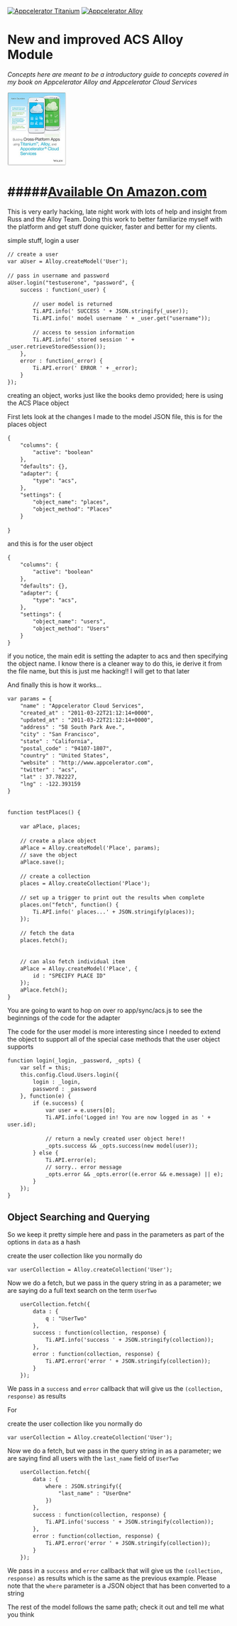[![Appcelerator Titanium](http://www-static.appcelerator.com/badges/titanium-git-badge-sq.png)](http://appcelerator.com/titanium/) [![Appcelerator Alloy](http://www-static.appcelerator.com/badges/alloy-git-badge-sq.png)](http://appcelerator.com/alloy/)

New and improved ACS Alloy Module
===
_Concepts here are meant to be a introductory guide to concepts covered in my book on Appcelerator Alloy and Appcelerator Cloud Services_

![text](https://raw.githubusercontent.com/aaronksaunders/testInClass/master/screens/small_book_cover.png)

#####[Available On Amazon.com](http://www.amazon.com/Building-Cross-Platform-Titanium-Appcelerator-Services/dp/1118673255)
===
This is very early hacking, late night work with lots of help and insight from Russ and the Alloy Team.
Doing this work to better familiarize myself with the platform and get stuff done quicker, faster and 
better for my clients.


simple stuff, login a user

    // create a user
    var aUser = Alloy.createModel('User');

    // pass in username and password
    aUser.login("testuserone", "password", {
	    success : function(_user) {
		
		    // user model is returned
		    Ti.API.info(' SUCCESS ' + JSON.stringify(_user));
		    Ti.API.info(' model username ' + _user.get("username"));

            // access to session information
		    Ti.API.info(' stored session ' + _user.retrieveStoredSession());
	    },
	    error : function(_error) {
		    Ti.API.error(' ERROR ' + _error);
	    }
    });


creating an object, works just like the books demo provided; here is using the ACS Place object

First lets look at the changes I made to the model JSON file, this is for the places object

	{
	    "columns": {
	        "active": "boolean"
	    },
	    "defaults": {},
	    "adapter": {
	        "type": "acs",
	    },
	    "settings": {
	        "object_name": "places", 
	        "object_method": "Places"
	    }

	}

and this is for the user object

	{
	    "columns": {
	        "active": "boolean"
	    },
	    "defaults": {},
	    "adapter": {
	        "type": "acs",
	    },
	    "settings": {
	        "object_name": "users",
	        "object_method": "Users"
	    }
	}
	
if you notice, the main edit is setting the adapter to acs and then specifying the object name. I know there is a 
cleaner way to do this, ie derive it from the file name, but this is just me hacking!! I will get to that later


And finally this is how it works...
	
	var params = {
		"name" : "Appcelerator Cloud Services",
		"created_at" : "2011-03-22T21:12:14+0000",
		"updated_at" : "2011-03-22T21:12:14+0000",
		"address" : "58 South Park Ave.",
		"city" : "San Francisco",
		"state" : "California",
		"postal_code" : "94107-1807",
		"country" : "United States",
		"website" : "http://www.appcelerator.com",
		"twitter" : "acs",
		"lat" : 37.782227,
		"lng" : -122.393159
	}
	
	
	function testPlaces() {
		
		var aPlace, places;
		
		// create a place object
		aPlace = Alloy.createModel('Place', params);
		// save the object
		aPlace.save();
		
		// create a collection
		places = Alloy.createCollection('Place');
		
		// set up a trigger to print out the results when complete
		places.on("fetch", function() {
			Ti.API.info(' places...' + JSON.stringify(places));
		});
		
		// fetch the data
		places.fetch();


		// can also fetch individual item
		aPlace = Alloy.createModel('Place', {
			id : "SPECIFY PLACE ID"
		});
		aPlace.fetch();
	}
	
You are going to want to hop on over ro app/sync/acs.js to see the beginnings of the code for the adapter

The code for the user model is more interesting since I needed to extend the object to support all of the 
special case methods that the user object supports


	function login(_login, _password, _opts) {
		var self = this;
		this.config.Cloud.Users.login({
			login : _login,
			password : _password
		}, function(e) {
			if (e.success) {
				var user = e.users[0];
				Ti.API.info('Logged in! You are now logged in as ' + user.id);
				
				// return a newly created user object here!!
				_opts.success && _opts.success(new model(user));
			} else {
				Ti.API.error(e);
				// sorry.. error message
				_opts.error && _opts.error((e.error && e.message) || e);
			}
		});
	}

Object Searching and Querying
-
So we keep it pretty simple here and pass in the parameters as part of the options in `data` as a hash

create the user collection like you normally do

    var userCollection = Alloy.createCollection('User');

Now we do a fetch, but we pass in the query string in as a parameter; we are saying do a full text search on the
term `UserTwo`

		userCollection.fetch({
			data : {
				q : "UserTwo"
			},
			success : function(collection, response) {
				Ti.API.info('success ' + JSON.stringify(collection));
			},
			error : function(collection, response) {
				Ti.API.error('error ' + JSON.stringify(collection));
			}
		});

We pass in a `success` and `error` callback that will give us the `(collection, response)` as results

For

create the user collection like you normally do

    var userCollection = Alloy.createCollection('User');

Now we do a fetch, but we pass in the query string in as a parameter; we are saying find all users with the  `last_name` field of `UserTwo`

		userCollection.fetch({
			data : {
				where : JSON.stringify({
					"last_name" : "UserOne"
				})
			},
			success : function(collection, response) {
				Ti.API.info('success ' + JSON.stringify(collection));
			},
			error : function(collection, response) {
				Ti.API.error('error ' + JSON.stringify(collection));
			}
		});

We pass in a `success` and `error` callback that will give us the `(collection, response)` as results which is the same as the previous example. Please note that the `where` parameter is a JSON object that has been converted 
to a string

The rest of the model follows the same path; check it out and tell me what you think
